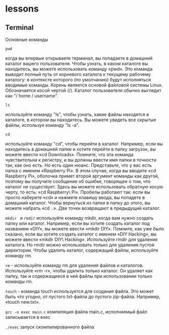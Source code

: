 # lessons
## Terminal
Основные команды

```
pwd
```
когда вы впервые открываете терминал, вы попадаете в домашний каталог вашего пользователя. Чтобы узнать, в каком каталоге вы находитесь, вы можете использовать команду «pwd». Это команда выводит полный путь от корневого каталога к текущему рабочему каталогу: в контексте которого (по умолчанию) будут исполняться вводимые команды. Корень является основой файловой системы Linux. Обозначается косой чертой (/). Каталог пользователя обычно выглядит как "/ home / username". 

```
ls
```
используйте команду "ls", чтобы узнать, какие файлы находятся в каталоге, в котором вы находитесь. Вы можете увидеть все скрытые файлы, используя команду "ls -a".

```
cd
```
используйте команду "cd", чтобы перейти в каталог. Например, если вы находитесь в домашней папке и хотите перейти в папку загрузок, вы можете ввести «cd Downloads». Помните, что эта команда чувствительна к регистру, и вы должны ввести имя папки в точности так, как оно есть. Но есть один нюанс. Представьте, что у вас есть папка с именем «Raspberry Pi». В этом случае, когда вы вводите «cd Raspberry Pi», оболочка примет второй аргумент команды как другой, поэтому вы получите сообщение об ошибке, говорящее о том, что каталог не существует. Здесь вы можете использовать обратную косую черту, то есть: «cd Raspberry\ Pi». Пробелы работают так: если вы просто наберете «cd» и нажмете клавишу ввода, вы попадете в домашний каталог. Чтобы вернуться из папки в папку до этого, вы можете набрать «cd ..». Две точки возвращают в предыдущий каталог.

```mkdir ``` и ``` rmdir ``` 
используйте команду mkdir, когда вам нужно создать папку или каталог. Например, если вы хотите создать каталог под названием «DIY», вы можете ввести «mkdir DIY». Помните, как уже было сказано, если вы хотите создать каталог с именем «DIY Hacking», вы можете ввести «mkdir DIY\ Hacking». Используйте rmdir для удаления каталога. Но rmdir можно использовать только для удаления пустой директории. Чтобы удалить каталог, содержащий файлы, используйте команду rm.

``` rm ``` - используйте команду rm для удаления файлов и каталогов. Используйте «rm -r», чтобы удалить только каталог. Он удаляет как папку, так и содержащиеся в ней файлы при использовании только команды rm.

``` touch ``` - команда touch используется для создания файла. Это может быть что угодно, от пустого txt-файла до пустого zip-файла. Например, «touch new.txt».

``` gcc -o exec main.c ```
компиляция файла main.с, исполняемый файл записывается в exec

``` ./exec ``` 
запуск скомпилированного файла
